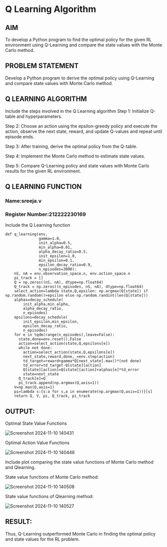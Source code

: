 # Q Learning Algorithm


## AIM
To develop a Python program to find the optimal policy for the given RL environment using Q-Learning and compare the state values with the Monte Carlo method.
## PROBLEM STATEMENT
Develop a Python program to derive the optimal policy using Q-Learning and compare state values with Monte Carlo method.

## Q LEARNING ALGORITHM
Include the steps involved in the Q Learning algorithm
Step 1:
Initialize Q-table and hyperparameters.

Step 2:
Choose an action using the epsilon-greedy policy and execute the action, observe the next state, reward, and update Q-values and repeat until episode ends.

Step 3:
After training, derive the optimal policy from the Q-table.

Step 4:
Implement the Monte Carlo method to estimate state values.

Step 5:
Compare Q-Learning policy and state values with Monte Carlo results for the given RL environment.

## Q LEARNING FUNCTION
### Name:sreeja.v
### Register Number:212222230169
Include the Q Learning function
```
def q_learning(env,
               gamma=1.0,
               init_alpha=0.5,
               min_alpha=0.01,
               alpha_decay_ratio=0.5,
               init_epsilon=1.0,
               min_epsilon=0.1,
               epsilon_decay_ratio=0.9,
               n_episodes=3000):
    nS, nA = env.observation_space.n, env.action_space.n
    pi_track = []
    Q = np.zeros((nS, nA), dtype=np.float64)
    Q_track = np.zeros((n_episodes, nS, nA), dtype=np.float64)
    select_action=lambda state,Q,epsilon: np.argmax(Q[state]) if np.random.random()>epsilon else np.random.randint(len(Q[state]))
    alphas=decay_schedule(
        init_alpha,min_alpha,
        alpha_decay_ratio,
        n_episodes)
    epsilons=decay_schedule(
        init_epsilon,min_epsilon,
        epsilon_decay_ratio,
        n_episodes)
    for e in tqdm(range(n_episodes),leave=False):
      state,done=env.reset(),False
      action=select_action(state,Q,epsilons[e])
      while not done:
        action=select_action(state,Q,epsilons[e])
        next_state,reward,done,_=env.step(action)
        td_target=reward+gamma*Q[next_state].max()*(not done)
        td_error=td_target-Q[state][action]
        Q[state][action]=Q[state][action]+alphas[e]*td_error
        state=next_state
      Q_track[e]=Q
      pi_track.append(np.argmax(Q,axis=1))
    V=np.max(Q,axis=1)
    pi=lambda s:{s:a for s,a in enumerate(np.argmax(Q,axis=1))}[s]
    return Q, V, pi, Q_track, pi_track
```
## OUTPUT:

Optimal State Value Functions

![Screenshot 2024-11-10 140431](https://github.com/user-attachments/assets/7f45b0e0-3ec3-4ba4-9823-70064f488af0)

Optimal Action Value Functions

![Screenshot 2024-11-10 140446](https://github.com/user-attachments/assets/7978c26b-e46f-4a02-b1fe-9de335c46395)


Include plot comparing the state value functions of Monte Carlo method and Qlearning.

State value functions of Monte Carlo method:

![Screenshot 2024-11-10 140508](https://github.com/user-attachments/assets/989c6ebd-dd1f-489a-89ed-d4b63bfd1551)

State value functions of Qlearning method:

![Screenshot 2024-11-10 140527](https://github.com/user-attachments/assets/12d44940-e8da-45d9-901f-ce1aec2c4c91)

## RESULT:

Thus, Q-Learning outperformed Monte Carlo in finding the optimal policy and state values for the RL problem.
